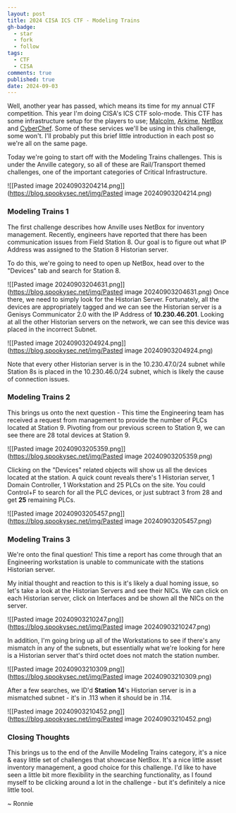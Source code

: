 ```yaml
---
layout: post
title: 2024 CISA ICS CTF - Modeling Trains
gh-badge:
  - star
  - fork
  - follow
tags:
  - CTF
  - CISA
comments: true
published: true
date: 2024-09-03
---
```


Well, another year has passed, which means its time for my annual CTF competition. This year I'm doing CISA's ICS CTF solo-mode. This CTF has some infrastructure setup for the players to use; [Malcolm](https://github.com/cisagov/Malcolm), [Arkime](https://arkime.com/), [NetBox](https://github.com/netbox-community/netbox) and [CyberChef](https://github.com/gchq/CyberChef). Some of these services we'll be using in this challenge, some won't. I'll probably put this brief little introduction in each post so we're all on the same page.

Today we're going to start off with  the Modeling Trains challenges. This is under the Anville category, so all of these are Rail/Transport themed challenges, one of the important categories of Critical Infrastructure.

![[Pasted image 20240903204214.png]](https://blog.spookysec.net/img/Pasted image 20240903204214.png)

### Modeling Trains 1
The first challenge describes how Anville uses NetBox for inventory management. Recently, engineers have reported that there has been communication issues from Field Station 8. Our goal is to figure out what IP Address was assigned to the Station 8 Historian server.

To do this, we're going to need to open up NetBox, head over to the "Devices" tab and search for Station 8.

![[Pasted image 20240903204631.png]](https://blog.spookysec.net/img/Pasted image 20240903204631.png)
Once there, we need to simply look for the Historian Server. Fortunately, all the devices are appropriately tagged and we can see the Historian server is a Genisys Communicator 2.0 with the IP Address of **10.230.46.201**. Looking at all the other Historian servers on the network, we can see this device was placed in the incorrect Subnet.

![[Pasted image 20240903204924.png]](https://blog.spookysec.net/img/Pasted image 20240903204924.png)

Note that every other Historian server is in the 10.230.47.0/24 subnet while Station 8s is placed in the 10.230.46.0/24 subnet, which is likely the cause of connection issues.
### Modeling Trains 2
This brings us onto the next question - This time the Engineering team has received a request from management to provide the number of PLCs located at Station 9. Pivoting from our previous screen to Station 9, we can see there are 28 total devices at Station 9.

![[Pasted image 20240903205359.png]](https://blog.spookysec.net/img/Pasted image 20240903205359.png)

Clicking on the "Devices" related objects will show us all the devices located at the station. A quick count reveals there's 1 Historian server, 1 Domain Controller, 1 Workstation and 25 PLCs on the site. You could Control+F to search for all the PLC devices, or just subtract 3 from 28 and get **25** remaining PLCs.

![[Pasted image 20240903205457.png]](https://blog.spookysec.net/img/Pasted image 20240903205457.png)

### Modeling Trains 3
We're onto the final question! This time a report has come through that an Engineering workstation is unable to communicate with the stations Historian server. 

My initial thought and reaction to this is it's likely a dual homing issue, so let's take a look at the Historian Servers and see their NICs. We can click on each Historian server, click on Interfaces and be shown all the NICs on the server.

![[Pasted image 20240903210247.png]](https://blog.spookysec.net/img/Pasted image 20240903210247.png)

In addition, I'm going bring up all of the Workstations to see if there's any mismatch in any of the subnets, but essentially what we're looking for here is a Historian server that's third octet does not match the station number.

![[Pasted image 20240903210309.png]](https://blog.spookysec.net/img/Pasted image 20240903210309.png)

After a few searches, we ID'd **Station 14**'s Historian server is in a mismatched subnet - it's in .113 when it should be in .114.

![[Pasted image 20240903210452.png]](https://blog.spookysec.net/img/Pasted image 20240903210452.png)

### Closing Thoughts
This brings us to the end of the Anville Modeling Trains category, it's a nice & easy little set of challenges that showcase NetBox. It's a nice little asset inventory management, a good choice for this challenge. I'd like to have seen a little bit more flexibility in the searching functionality, as I found myself to be clicking around a lot in the challenge - but it's definitely a nice little tool.

~ Ronnie
